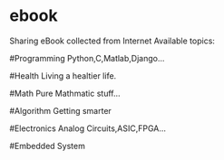 # ebook
Sharing eBook collected from Internet
Available topics:

#Programming
Python,C,Matlab,Django...

#Health
Living a healtier life.

#Math
Pure Mathmatic stuff...

#Algorithm
Getting smarter

#Electronics
Analog Circuits,ASIC,FPGA...

#Embedded System
